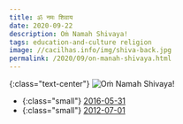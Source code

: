 ```yaml
---
title: ॐ नमः शिवाय
date: 2020-09-22
description: Oṁ Namah Shivaya!
tags: education-and-culture religion
image: //cacilhas.info/img/shiva-back.jpg
permalink: /2020/09/on-manah-shivaya.html
---
```

[2016-05-31]: https://montegasppa.cacilhas.info/2016/05/om-namah-shivaya.html
[2012-07-01]: https://montegasppa.blogspot.com.br/2012/07/om-namah-shivaya.html
[image]: {{{image}}}

{:class="text-center"} ![Oṁ Namah Shivaya!][image]

- {:class="small"} [2016-05-31][]
- {:class="small"} [2012-07-01][]
